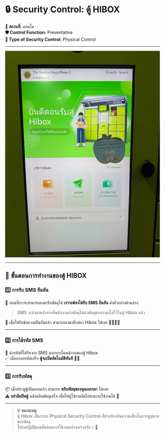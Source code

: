 # **🔒 Security Control: ตู้ HIBOX**

**📍 สถานที่:** คอนโด  
**🛡️ Control Function:** Preventative  
**🏢 Type of Security Control:** Physical Control  

---

![Hibox](img/hibox1.jpg)

---

## **📝 ขั้นตอนการทำงานของตู้ HIBOX**

### 1️⃣ การรับ SMS ยืนยัน  
📩 ก่อนที่เราจะสามารถลงมารับพัสดุได้ **เราจะต้องได้รับ SMS ยืนยัน** ดังตัวอย่างด้านล่าง:  
> SMS จะส่งมาหลังจากที่พนักงานส่งพัสดุได้นำพัสดุของเรามาใส่ไว้ในตู้ Hibox แล้ว  

📌 เมื่อได้รับข้อความยืนยันแล้ว สามารถลงมาที่กล่อง Hibox ได้เลย 🚶‍♂️🚶‍♀️  

---

### 2️⃣ การใช้รหัส SMS  
🔢 นำรหัสที่ได้รับจาก SMS มากรอกในหน้าจอของตู้ Hibox  
✅ เมื่อกรอกรหัสเสร็จ **ตู้จะเปิดอัตโนมัติทันที** 🚪✨  

---

### 3️⃣ การรับพัสดุ  
📦 เมื่อประตูตู้เปิดออกแล้ว สามารถ **หยิบพัสดุของคุณออกมา** ได้เลย  
⚠️ **อย่าลืมปิดตู้** หลังหยิบพัสดุเสร็จ เพื่อให้ผู้ใช้รายถัดไปสามารถใช้งานได้ 🙏  

---

> **💡 หมายเหตุ:**  
ตู้ Hibox เป็นระบบ Physical Security Control ที่ช่วยป้องกันความเสี่ยงในการสูญหายของพัสดุ  
โปรดปฏิบัติตามขั้นตอนการใช้งานอย่างเคร่งครัด ✨🔐  
